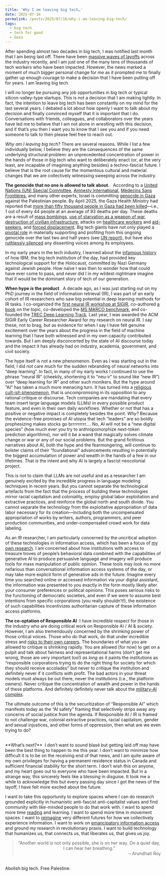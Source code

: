 ```yaml
---
title: 'Why I am leaving big tech…'
date: 2025-07-16
permalink: /posts/2025/07/16/why-i-am-leaving-big-tech/
tags:
  - big tech
  - tech for good
  - Gaza
---
```


After spending almost two decades in big tech, I was notified last month that I am being laid off.
There have been [massive waves of layoffs](https://techcrunch.com/2025/07/15/tech-layoffs-2025-list/) across the industry recently, and I am just one of the many tens of thousands of tech workers who have been impacted.
However, the news marked a moment of much bigger personal change for me as it prompted me to finally gather up enough courage to make a decision that I have been putting off for years.
I am leaving big tech.

I will no longer be pursuing any job opportunities in big tech or typical silicon-valley-type startups.
This is not a decision that I am making lightly.
In fact, the intention to leave big tech has been constantly on my mind for the last several years.
I debated a lot about how openly I want to talk about my decision and finally convinced myself that it is important that I do.
Conversations with friends, colleagues, and collaborators over the years have led me to believe that I am not alone in wrestling with this decision, and if that’s you then I want you to know that I see you and if you need someone to talk to then please feel free to reach out.

_Why am I leaving big tech?_ There are several reasons.
While I list a few individually below, I believe they are the consequences of the same underlying structural problem: an unprecedented concentration of power in the hands of those in big tech who want to deliberately enact (or, at the very least, are incapable of imagining anything besides) a techno-fascist future.
I believe that is the root cause for the momentous cultural and material changes that we are collectively witnessing sweeping across the industry.

**The genocide that no one is allowed to talk about.** &nbsp;
According to a [United Nations (UN) Special Committee](https://archive.ph/20250410202716/https://www.un.org/unispal/document/un-special-committee-press-release-19nov24/), [Amnesty International](https://amnesty.ca/wp-content/uploads/2024/12/Amnesty-International-Gaza-Genocide-Report-December-4-2024.pdf), [Médecins Sans Frontières](https://msf.org.uk/issues/gaza-genocide), and many other experts, Israel is committing [genocide in Gaza]( https://en.wikipedia.org/wiki/Gaza_genocide) against the Palestinian people.
By April 2025, the Gaza Health Ministry had reported that [more than fifty thousand people in Gaza had been killed](https://www.ochaopt.org/content/reported-impact-snapshot-gaza-strip-3-april-2025)—i.e., 1 out of every 44 people at an average of 93 deaths per day.
These deaths are a result of [mass bombings](https://www.sgr.org.uk/resources/gaza-one-most-intense-bombardments-history), [use of starvation as a weapon of war](https://www.amnesty.org/en/latest/news/2025/07/gaza-evidence-points-to-israels-continued-use-of-starvation-to-inflict-genocide-against-palestinians/), [destruction of civilian infrastructure](https://www.hindrajabfoundation.org/news/targeting-life-itself-israels-systematic-destruction-of-civilian-infrastructure-in-gaza), attacks on [healthcare workers](https://www.msf.org/strikes-raids-and-incursions-year-relentless-attacks-healthcare-palestine) and [aid-seekers]( https://www.haaretz.com/israel-news/2025-06-27/ty-article-magazine/.premium/idf-soldiers-ordered-to-shoot-deliberately-at-unarmed-gazans-waiting-for-humanitarian-aid/00000197-ad8e-de01-a39f-ffbe33780000), and [forced displacement](https://www.hrw.org/report/2024/11/14/hopeless-starving-and-besieged/israels-forced-displacement-palestinians-gaza).
Big tech giants have not only played a [pivotal role]( https://www.accessnow.org/gaza-genocide-big-tech/) in materially supporting and profiting from this ongoing genocide over the last two and half years (see [UN report](https://www.aljazeera.com/news/2025/7/1/un-report-lists-companies-complicit-in-israels-genocide-who-are-they)), but have also [ruthlessly silenced](https://www.washingtonpost.com/technology/2025/05/16/silicon-valley-workers-dissent-employment-layoffs-whistleblowers/) any dissenting voices among its employees.

In my early years in the tech industry, I learned about the [infamous history](https://www.theguardian.com/world/2002/mar/29/humanities.highereducation) of how IBM, the big tech institution of the day, had provided key technological support for the Holocaust, committed by Nazi Germany against Jewish people.
How naïve I was then to wonder how that could have ever come to pass, and never did I in my wildest nightmare imagine that it would be the dominant story of tech of our generation.

**When hype _is_ the product**  &nbsp;
A decade ago, as I was just starting out on my PhD journey in the field of information retrieval (IR), I was part of an early cohort of IR researchers who saw big potential in deep learning methods for IR tasks.
I co-organized the [first neural IR workshop at SIGIR](https://bhaskar-mitra.github.io/showpdf/?file=3053408.3053425), co-authored [a book](https://www.nowpublishers.com/article/Details/INR-061) on the topic, co-developed the [MS MARCO benchmark](http://msmarco.org/), and co-founded the [TREC Deep Learning Track](https://microsoft.github.io/msmarco/TREC-Deep-Learning).
Last year, I was awarded the ACM SIGIR Early Career Researcher Award for my research on neural IR.
I say these, not to brag, but as evidence for when I say I have felt genuine excitement over the years about the progress in the field of machine learning that I have both witnessed and in my own capacity contributed towards.
But I am deeply disconcerted by the state of AI discourse today and the impact it has already had on industry, academia, government, and civil society.

The hype itself is not a new phenomenon.
Even as I was starting out in the field, I did not care much for the sudden rebranding of neural networks into “deep learning”.
In fact, in many of my early works I continued to use the phrase “neural IR” (cheekily, shortening it to “neu-ir” to sound like “new IR”) over “deep learning for IR” and other such monikers.
But the hype around “AI” has taken a much more menacing turn.
It has turned into a [religious cult-ish phenomenon](https://www.youtube.com/watch?v=6ovuMoW2EGk), that is uncompromising in its opposition to any rational critique or discourse.
Tech companies are mandating that every team insert large language models (LLMs) in every possible product feature, and even in their own daily workflows.
Whether or not that has a positive or negative impact is completely besides the point.
_Why?_
Because the evidence-free promises of AI utopia that tech “leaders” are so boldly prophesizing makes stocks go brrrrrrrrr….
No, AI will not be a “new digital species” (how much ever you try to anthropomorphize next-token prediction algorithms), nor will it be a wand that magically solves climate change or war or any of our social problems.
But the grand fictitious narratives about AI, both the hype and the fearmongering, will continue to bolster claims of their “foundational” advancements resulting in potentially the biggest accumulation of power and wealth in the hands of a few in our lifetimes.
That _is_ the intent and why AI is largely a fascist neocolonial project.

This is not to claim that LLMs are not useful and as a researcher I am genuinely excited by the incredible progress in language modeling techniques in recent years.
But you cannot separate the technological artefacts from the fact that the process of building these technologies mirror racial capitalism and coloniality, employ global labor exploitation and extractive practices, and reinforce the global north and south divide.
You cannot separate the technology from the exploitative appropriation of data labor necessary for its creation—including both the uncompensated appropriation of works by writers, authors, programmers, and peer production communities, and under-compensated crowd work for data labeling.

As an IR researcher, I am particularly concerned by the uncritical adoption of these technologies in information access, which has been a focus of [my own research](https://bhaskar-mitra.github.io/showpdf/?file=978-3-031-73147-1_7).
I am concerned about how institutions with access to treasure troves of people’s behavioral data combined with the capabilities of generative AI to produce persuasive language and imagery will produce tools for mass manipulation of public opinion.
These tools may look no more nefarious than conversational information access systems of the day, or may take more explicit form of generative ads in the future.
Imagine every time you searched online or accessed information via your digital assistant, the information was presented to you exactly in the form mostly likely alter your consumer preferences or political opinions.
This poses serious risks to the functioning of democratic societies, and even if we were to assume best intentions from specific corporations (you really shouldn’t!), the existence of such capabilities incentivizes authoritarian capture of these information access platforms.

**The co-optation of Responsible AI** &nbsp;I have incredible respect for those in the industry who are doing critical work on Responsible AI / AI & society. However, I am also tremendously concerned by the shrinking power of those critical voices. Those who do that work, do that under incredible stress and [risks to their own careers](https://www.washingtonpost.com/technology/2023/03/30/tech-companies-cut-ai-ethics/). The boundaries of what you are allowed to critique is shrinking rapidly. You are allowed (for now) to get on a pulpit and talk about fairness and representational harms (don’t get me wrong, those are very important too!) _as long as_ it paints the institutions as “responsible corporations trying to do the right thing for society for which they should receive accolades” but never to critique the institution and definitely never if it conflicts with profit. The bad actors in your threat models must always be out there, never the institutions (i.e., the platform owners). Never critique the concentration of wealth and power in the hands of these platforms. And definitely definitely never talk about the [military-AI complex](https://www.techpolicy.press/booming-military-spending-on-ai-is-a-windfall-for-tech-and-a-blow-to-democracy/).

The ultimate outcome of this is the securitization of “Responsible AI” which manifests today as the “AI safety” framing that selectively strips away any concerns of social justice from the agenda. If Responsible AI / IR is framed to not challenge war, colonial extractive practices, racial capitalism, gender and sexual injustices, and other forms of oppression, then what are we even trying to do?

<br/>
**What’s next?** &nbsp;I don’t want to sound blasé but getting laid off may have been the best thing to happen to me this year. I don’t want to minimize how difficult it is to be on the receiving end of that news, and I am quite aware of my own privileges for having a permanent residence status in Canada and sufficient financial stability for the short term. I don’t wish this on anyone, and my heart goes out to everyone who have been impacted. But in a strange way, this sincerely feels like a blessing in disguise. It took me a while to acknowledge this but every passing day since I got the news of the layoff, I have felt more excited about the future.

I want to take this opportunity to explore spaces where I can do research grounded explicitly in humanistic anti-fascist anti-capitalist values and find community with like-minded people to do that work with. I want to spend more time [reading](https://bhaskar-mitra.github.io/reading/) and learning. I want to spend more time in movement spaces. I want to [reimagine](https://bhaskar-mitra.github.io/showpdf/?file=19654_Mitra) very different futures for how we collectively experience information. I want to work on [emancipatory information access](https://www.youtube.com/watch?v=wK-nHCg_ZHg) and ground my research in revolutionary praxis. I want to build technology that humanizes us, that connects us, that liberates us, that gives us joy.

<center>
  <blockquote style="max-width:500px">
    “Another world is not only possible, she is on her way. On a quiet day, I can hear her breathing.”
    <div align="right">
      – Arundhati Roy
    </div>
  </blockquote>
</center>

<br/>
Abolish big tech. Free Palestine.
